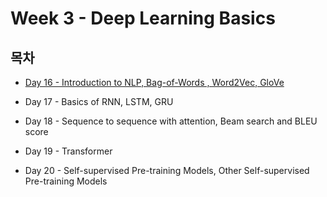 # Week 3 - Deep Learning Basics

## 목차

* [Day 16 - Introduction to NLP, Bag-of-Words
, Word2Vec, GloVe](./Day16.md)

* Day 17 - Basics of RNN, LSTM, GRU

* Day 18 - Sequence to sequence with attention, Beam search and BLEU score

* Day 19 - Transformer

* Day 20 - Self-supervised Pre-training Models, Other Self-supervised Pre-training Models
